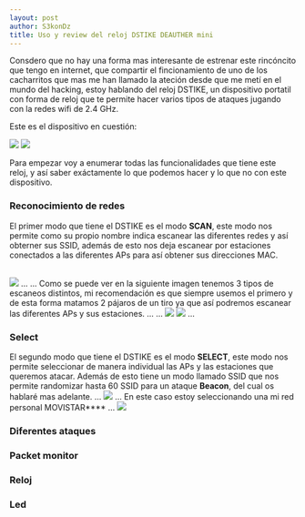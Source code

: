 ```yaml
---
layout: post
author: S3konDz
title: Uso y review del reloj DSTIKE DEAUTHER mini
---
```

Consdero que no hay una forma mas interesante de estrenar este rincóncito que tengo en internet, que compartir el fincionamiento de uno de los cacharritos
que mas me han llamado la ateción desde que me metí en el mundo del hacking, estoy hablando del reloj DSTIKE, un dispositivo portatil con forma de reloj que te 
permite hacer varios tipos de ataques jugando con la redes wifi de 2.4 GHz. 

Este es el dispositivo en cuestión: 

<img src="https://ae01.alicdn.com/kf/H79491ed834ec4bed901e4931f7a6bfdbQ.jpg">


<img src="http://drive.google.com/uc?export=view&id=1YYgLGOCGNMh-aKxsIDPr-PO6MdpPrwu4"> 


Para empezar voy a enumerar todas las funcionalidades que tiene este reloj, y así saber exáctamente lo que podemos hacer y lo que no con este dispositivo.

### Reconocimiento de redes 

El primer modo que tiene el DSTIKE es el modo **SCAN**, este modo nos permite como su propio nombre indica escanear las diferentes redes y así obterner sus SSID, 
además de esto nos deja escanear por estaciones conectados a las diferentes APs para así obtener sus direcciones MAC. 

<br> 
<img src="http://drive.google.com/uc?export=view&id=14TWYjX1aQS1nNS8sGw9VC-U6oAqaHcQP">
...
...
Como se puede ver en la siguiente imagen tenemos 3 tipos de escaneos distintos, mi recomendación es que siempre usemos el primero y de esta forma matamos 2
pájaros de un tiro ya que así podremos escanear las diferentes APs y sus estaciones.
...
...
<img src="http://drive.google.com/uc?export=view&id=10IJ2eT7eYzYrsutM8zb-jRvtgiwRDcBI">
<img src="http://drive.google.com/uc?export=view&id=1-nmqjWtu0phccrTzI8ifpMreB-OjDeSR">
...

### Select

El segundo modo que tiene el DSTIKE es el modo **SELECT**, este modo nos permite seleccionar de manera individual las APs y las estaciones que queremos atacar.
Además de esto tiene un modo llamado SSID que nos permite randomizar hasta 60 SSID para un ataque **Beacon**, del cual os hablaré mas adelante. 
...
<img src="http://drive.google.com/uc?export=view&id=1QbYqTJ0FHR2vjzZCG9Lhe620hdlbXX-H">
...
En este caso estoy seleccionando una mi red personal MOVISTAR****
...
<img src="http://drive.google.com/uc?export=view&id=1ic5j9qGRDPXVTqanDGR_3PhkbqxgIejR">


### Diferentes ataques 


### Packet monitor


### Reloj


### Led



